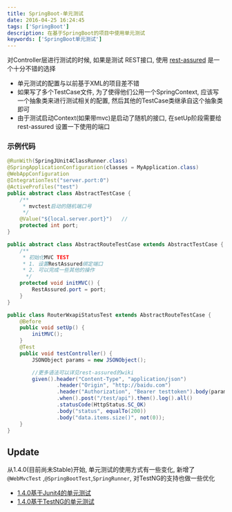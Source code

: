 ```yaml
---
title: SpringBoot-单元测试
date: 2016-04-25 16:24:45
tags: ['SpringBoot']
description: 在基于SpringBoot的项目中使用单元测试
keywords: ['SpringBoot单元测试']
---
```


对Controller层进行测试的时候, 如果是测试 REST接口, 使用 [rest-assured](https://github.com/jayway/rest-assured) 是一个十分不错的选择


+ 单元测试的配置与以前基于XML的项目差不错
+ 如果写了多个TestCase文件, 为了使得他们公用一个SpringContext, 应该写一个抽象类来进行测试相关的配置, 然后其他的TestCase类继承自这个抽象类即可
+ 由于测试启动Context(如果带mvc)是启动了随机的接口, 在setUp阶段需要给 rest-assured 设置一下使用的端口


### 示例代码

```java
@RunWith(SpringJUnit4ClassRunner.class)
@SpringApplicationConfiguration(classes = MyApplication.class)
@WebAppConfiguration
@IntegrationTest("server.port:0")
@ActiveProfiles("test")
public abstract class AbstractTestCase {
	/**
	 * mvctest启动的随机端口号
	 */
	@Value("${local.server.port}")   //
	protected int port;
}
```

```java
public abstract class AbstractRouteTestCase extends AbstractTestCase {
    /**
     * 初始化MVC TEST
     * 1. 设置RestAssured绑定端口
     * 2. 可以完成一些其他的操作
      */
    protected void initMVC() {
        RestAssured.port = port;
    }
}
```


```java
public class RouterWxapiStatusTest extends AbstractRouteTestCase {
    @Before
    public void setUp() {
        initMVC();
    }
    @Test
    public void testController() {
    	JSONObject params = new JSONObject();

    	//更多语法可以详见rest-assured的wiki
    	given().header("Content-Type", "application/json")
                .header("Origin", "http://baidu.com")
                .header("Authorization", "Bearer testtoken").body(params.toJSONString())
                .when().post("/test/api").then().log().all()
                .statusCode(HttpStatus.SC_OK)
                .body("status", equalTo(200))
                .body("data.items.size()", not(0));
    }
}
```


## Update

从1.4.0(目前尚未Stable)开始, 单元测试的使用方式有一些变化, 新增了 `@WebMvcTest` ,`@SpringBootTest`,`SpringRunner`, 对TestNG的支持也做一些优化

+ [1.4.0基于Junit4的单元测试](https://github.com/spring-projects/spring-boot/tree/master/spring-boot-samples/spring-boot-sample-test/src/test/java/sample/test)
+ [1.4.0基于TestNG的单元测试](https://github.com/spring-projects/spring-boot/blob/master/spring-boot-samples/spring-boot-sample-testng/src/test/java/sample/testng/SampleTestNGApplicationTests.java) 


